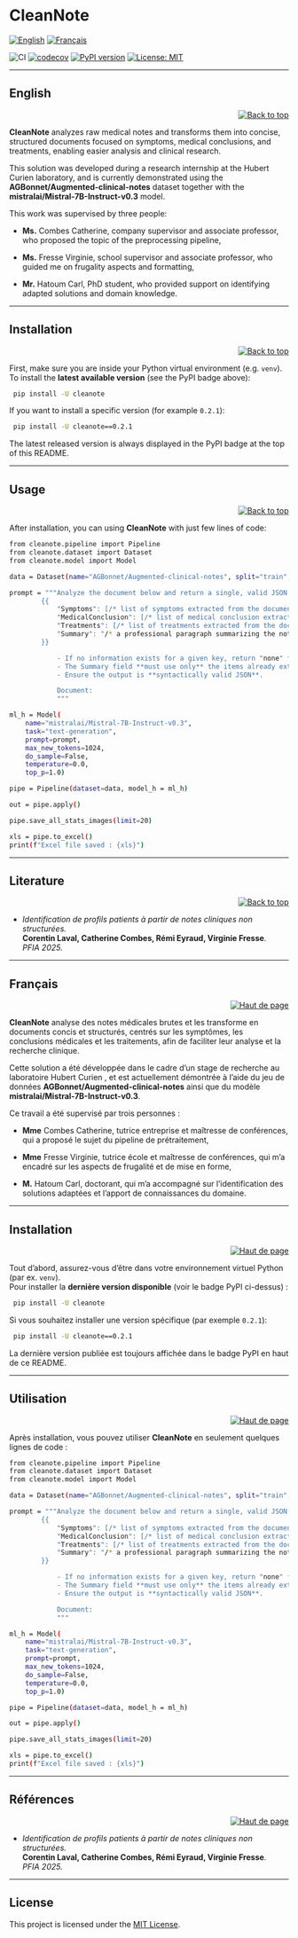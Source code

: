 # CleanNote 
[![English](https://img.shields.io/badge/lang-English-blue)](#english)
[![Français](https://img.shields.io/badge/lang-Français-green)](#français)


![CI](https://github.com/corentinlaval/CleanNote/actions/workflows/ci.yml/badge.svg?branch=main)
[![codecov](https://codecov.io/gh/corentinlaval/CleanNote/branch/main/graph/badge.svg?branch=main)](https://codecov.io/gh/corentinlaval/CleanNote)
[![PyPI version](https://img.shields.io/pypi/v/cleanote.svg)](https://pypi.org/project/cleanote/)
[![License: MIT](https://img.shields.io/badge/License-MIT-yellow.svg)](LICENSE)  


---
## English 
<p align="right">
  <a href="#cleannote">
    <img src="https://img.shields.io/badge/▲-Back_to_top-blue" alt="Back to top"/>
  </a>
</p>

**CleanNote** analyzes raw medical notes and transforms them into concise, structured documents focused on symptoms, medical conclusions, and treatments, enabling easier analysis and clinical research.

This solution was developed during a research internship at the Hubert Curien laboratory, and is currently demonstrated using the **AGBonnet/Augmented-clinical-notes** dataset together with the **mistralai/Mistral-7B-Instruct-v0.3** model.

This work was supervised by three people:

- **Ms.** Combes Catherine, company supervisor and associate professor, who proposed the topic of the preprocessing pipeline,

- **Ms.** Fresse Virginie, school supervisor and associate professor, who guided me on frugality aspects and formatting,

- **Mr.** Hatoum Carl, PhD student, who provided support on identifying adapted solutions and domain knowledge.

---

## Installation 
<p align="right">
  <a href="#cleannote">
    <img src="https://img.shields.io/badge/▲-Back_to_top-blue" alt="Back to top"/>
  </a>
</p>

First, make sure you are inside your Python virtual environment (e.g. `venv`).  
To install the **latest available version** (see the PyPI badge above):

```bash
 pip install -U cleanote
```

If you want to install a specific version (for example `0.2.1`):

```bash
 pip install -U cleanote==0.2.1
```
The latest released version is always displayed in the PyPI badge at the top of this README.

---

## Usage 
<p align="right">
  <a href="#cleannote">
    <img src="https://img.shields.io/badge/▲-Back_to_top-blue" alt="Back to top"/>
  </a>
</p>

After installation, you can using **CleanNote** with just few lines of code:

```bash
from cleanote.pipeline import Pipeline
from cleanote.dataset import Dataset
from cleanote.model import Model

data = Dataset(name="AGBonnet/Augmented-clinical-notes", split="train", field="full_note", limit=20)

prompt = """Analyze the document below and return a single, valid JSON object with exactly these keys (no trailing commas):
        {{
            "Symptoms": [/* list of symptoms extracted from the document */],
            "MedicalConclusion": [/* list of medical conclusion extracted from the document */],
            "Treatments": [/* list of treatments extracted from the document */],
            "Summary": "/* a professional paragraph summarizing the note, that mentions only items already listed in Symptoms, MedicalConclusion, and Treatments, without inventing anything */"
        }}

            - If no information exists for a given key, return "none" for that key.
            - The Summary field **must use only** the items already extracted above and **must not add** any new facts.
            - Ensure the output is **syntactically valid JSON**.

            Document:
            """

ml_h = Model(
    name="mistralai/Mistral-7B-Instruct-v0.3",
    task="text-generation",
    prompt=prompt,
    max_new_tokens=1024,   
    do_sample=False,
    temperature=0.0,
    top_p=1.0)

pipe = Pipeline(dataset=data, model_h = ml_h)

out = pipe.apply()

pipe.save_all_stats_images(limit=20)

xls = pipe.to_excel()  
print(f"Excel file saved : {xls}")

```
---

## Literature
<p align="right">
  <a href="#cleannote">
    <img src="https://img.shields.io/badge/▲-Back_to_top-blue" alt="Back to top"/>
  </a>
</p>

- *Identification de profils patients à partir de notes cliniques non structurées.*  
  **Corentin Laval, Catherine Combes, Rémi Eyraud, Virginie Fresse**.  
  *PFIA 2025.*


---

## Français 
<p align="right">
  <a href="#cleannote">
    <img src="https://img.shields.io/badge/▲-Haut_de_page-green" alt="Haut de page"/>
  </a>
</p>

**CleanNote** analyse des notes médicales brutes et les transforme en documents concis et structurés, centrés sur les symptômes, les conclusions médicales et les traitements, afin de faciliter leur analyse et la recherche clinique.

Cette solution a été développée dans le cadre d’un stage de recherche au laboratoire Hubert Curien , et est actuellement démontrée à l’aide du jeu de données **AGBonnet/Augmented-clinical-notes** ainsi que du modèle **mistralai/Mistral-7B-Instruct-v0.3**.

Ce travail a été supervisé par trois personnes :

- **Mme** Combes Catherine, tutrice entreprise et maîtresse de conférences, qui a proposé le sujet du pipeline de prétraitement,

- **Mme** Fresse Virginie, tutrice école et maîtresse de conférences, qui m’a encadré sur les aspects de frugalité et de mise en forme,

- **M.** Hatoum Carl, doctorant, qui m’a accompagné sur l’identification des solutions adaptées et l’apport de connaissances du domaine.

---

## Installation 
<p align="right">
  <a href="#cleannote">
    <img src="https://img.shields.io/badge/▲-Haut_de_page-green" alt="Haut de page"/>
  </a>
</p>

Tout d’abord, assurez-vous d’être dans votre environnement virtuel Python (par ex. `venv`).  
Pour installer la **dernière version disponible** (voir le badge PyPI ci-dessus) :

```bash
 pip install -U cleanote
```

Si vous souhaitez installer une version spécifique (par exemple `0.2.1`):

```bash
 pip install -U cleanote==0.2.1
```
La dernière version publiée est toujours affichée dans le badge PyPI en haut de ce README.

---

## Utilisation 
<p align="right">
  <a href="#cleannote">
    <img src="https://img.shields.io/badge/▲-Haut_de_page-green" alt="Haut de page"/>
  </a>
</p>

Après installation, vous pouvez utiliser **CleanNote** en seulement quelques lignes de code :

```bash
from cleanote.pipeline import Pipeline
from cleanote.dataset import Dataset
from cleanote.model import Model

data = Dataset(name="AGBonnet/Augmented-clinical-notes", split="train", field="full_note", limit=20)

prompt = """Analyze the document below and return a single, valid JSON object with exactly these keys (no trailing commas):
        {{
            "Symptoms": [/* list of symptoms extracted from the document */],
            "MedicalConclusion": [/* list of medical conclusion extracted from the document */],
            "Treatments": [/* list of treatments extracted from the document */],
            "Summary": "/* a professional paragraph summarizing the note, that mentions only items already listed in Symptoms, MedicalConclusion, and Treatments, without inventing anything */"
        }}

            - If no information exists for a given key, return "none" for that key.
            - The Summary field **must use only** the items already extracted above and **must not add** any new facts.
            - Ensure the output is **syntactically valid JSON**.

            Document:
            """

ml_h = Model(
    name="mistralai/Mistral-7B-Instruct-v0.3",
    task="text-generation",
    prompt=prompt,
    max_new_tokens=1024,   
    do_sample=False,
    temperature=0.0,
    top_p=1.0)

pipe = Pipeline(dataset=data, model_h = ml_h)

out = pipe.apply()

pipe.save_all_stats_images(limit=20)

xls = pipe.to_excel()  
print(f"Excel file saved : {xls}")

```

---

## Références
<p align="right">
  <a href="#cleannote">
    <img src="https://img.shields.io/badge/▲-Haut_de_page-green" alt="Haut de page"/>
  </a>
</p>

- *Identification de profils patients à partir de notes cliniques non structurées.*  
  **Corentin Laval, Catherine Combes, Rémi Eyraud, Virginie Fresse**.  
  *PFIA 2025.*


---

## License  
This project is licensed under the [MIT License](LICENSE).  
